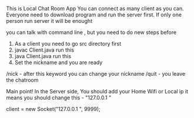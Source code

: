 This is Local Chat Room App
You can connect as many client as you can.
Everyone need to download program and run the server first.
If only one person run server it will be enought

you can talk with command line , 
but you need to do new steps before

1. As a client you need to go src directory first
2. javac Client.java   run this
3. java Client.java  run this
4. Set the nickname and you are ready

/nick - after this keyword you can change your nickname
/quit - you leave the chatroom

Main point!
In the Server side, You should add your Home Wifi or Local ip
it means you should change this - "127.0.0.1 "

client = new Socket("127.0.0.1 ", 9999); 
